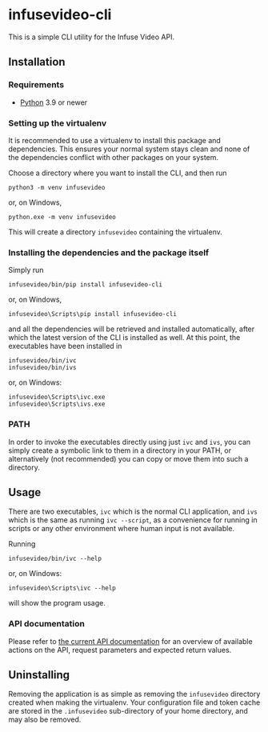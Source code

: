 # infusevideo-cli

This is a simple CLI utility for the Infuse Video API.

## Installation
### Requirements
* [Python](https://www.python.org/) 3.9 or newer

### Setting up the virtualenv
It is recommended to use a virtualenv to install this package and dependencies. This ensures your
normal system stays clean and none of the dependencies conflict with other packages on your
system.

Choose a directory where you want to install the CLI, and then run

	python3 -m venv infusevideo

or, on Windows,

	python.exe -m venv infusevideo

This will create a directory `infusevideo` containing the virtualenv.

### Installing the dependencies and the package itself
Simply run

	infusevideo/bin/pip install infusevideo-cli

or, on Windows,

	infusevideo\Scripts\pip install infusevideo-cli

and all the dependencies will be retrieved and installed automatically, after which the latest
version of the CLI is installed as well. At this point, the executables have been installed in

	infusevideo/bin/ivc
	infusevideo/bin/ivs

or, on Windows:

	infusevideo\Scripts\ivc.exe
	infusevideo\Scripts\ivs.exe

### PATH
In order to invoke the executables directly using just `ivc` and `ivs`, you can simply create a
symbolic link to them in a directory in your PATH, or alternatively (not recommended) you can copy
or move them into such a directory.

## Usage
There are two executables, `ivc` which is the normal CLI application, and `ivs` which is the same
as running `ivc --script`, as a convenience for running in scripts or any other environment where
human input is not available.

Running

	infusevideo/bin/ivc --help

or, on Windows:

	infusevideo\Scripts\ivc --help

will show the program usage.

### API documentation
Please refer to [the current API documentation](https://api.infuse.video/apidoc/redoc) for an
overview of available actions on the API, request parameters and expected return values.

## Uninstalling
Removing the application is as simple as removing the `infusevideo` directory created when making
the virtualenv. Your configuration file and token cache are stored in the `.infusevideo`
sub-directory of your home directory, and may also be removed.
